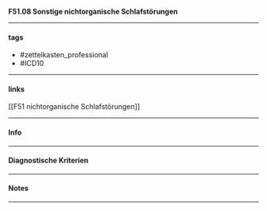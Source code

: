 __F51.08 Sonstige nichtorganische Schlafstörungen__

___________________________________________
#### tags

- #zettelkasten_professional
- #ICD10 
___________________________________________
#### links

[[F51 nichtorganische Schlafstörungen]]

___________________________________________
#### Info

___________________________________________
#### Diagnostische Kriterien

___________________________________________
#### Notes

___________________________________________

